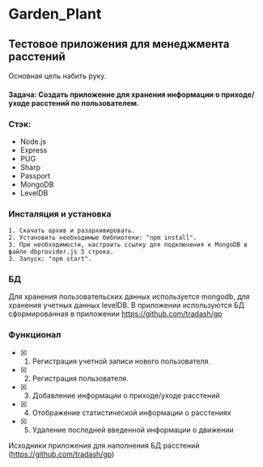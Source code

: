 # Garden_Plant
## Тестовое приложения для менеджмента расстений
Основная цель набить руку.

#### Задача: Создать приложение для хранения информации о приходе/уходе расстений по пользователем.

### Стэк: 
 * Node.js
 * Express
 * PUG
 * Sharp
 * Passport
 * MongoDB
 * LevelDB 

### Инсталяция и установка
	1. Скачать архив и разархивировать.
	2. Установить необходимые библиотеки: "npm install".
	3. При необходимости, настроить ссылку для подключения к MongoDB в файле dbprovider.js 5 строка.
	3. Запуск: "npm start".

### БД

Для хранения пользовательских данных используется mongodb, для хранения учетных данных levelDB.
В приложении  используются БД сформированная в приложении https://github.com/tradash/gp


### Функционал
- [X] 1. Регистрация учетной записи нового пользователя.
- [X] 2. Регистрация пользователя.
- [X] 3. Добавление информации о приходе/уходе расстений
- [X] 4. Отображение статистической информации о расстениях
- [X] 5. Удаление последней введенной информации о движении

Исходники приложения для наполнения БД расстений (https://github.com/tradash/gp)
